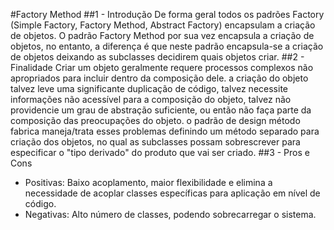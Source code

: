 #Factory Method
##1 - Introdução
De forma geral todos os padrões Factory (Simple Factory, Factory Method, Abstract Factory) encapsulam a criação de objetos. O padrão Factory Method por sua vez encapsula a criação de objetos, no entanto, a diferença é que neste padrão encapsula-se a criação de objetos deixando as subclasses decidirem quais objetos criar.
##2 - Finalidade
Criar um objeto geralmente requere processos complexos não apropriados para incluir dentro da composição dele. a criação do objeto talvez leve uma significante duplicação de código, talvez necessite informações não acessível para a composição do objeto, talvez não providencie um grau de abstração suficiente, ou então não faça parte da composição das preocupações do objeto. o padrão de design método fabrica maneja/trata esses problemas definindo um método separado para criação dos objetos, no qual as subclasses possam sobrescrever para especificar o "tipo derivado" do produto que vai ser criado.
##3 - Pros e Cons
* Positivas: Baixo acoplamento, maior flexibilidade e elimina a necessidade de acoplar classes específicas para aplicação em nível de código.
* Negativas: Alto número de classes, podendo sobrecarregar o sistema.